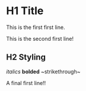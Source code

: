 # H1 Title
This is the first first line.

This is the second first line!

## H2 Styling
*italics* **bolded** ~strikethrough~

A final first line!!
